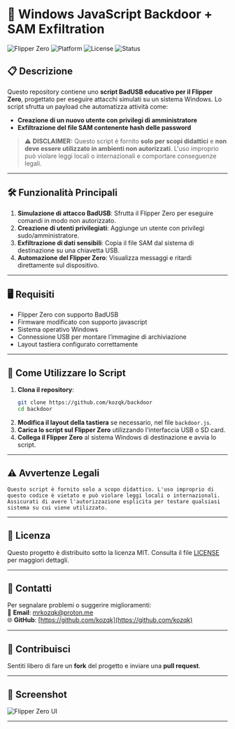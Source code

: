 # 🚀 **Windows JavaScript Backdoor + SAM Exfiltration**  

![Flipper Zero](https://img.shields.io/badge/device-Flipper%20Zero-orange?style=flat-square) ![Platform](https://img.shields.io/badge/platform-Windows-blue?style=flat-square) ![License](https://img.shields.io/badge/license-MIT-green?style=flat-square) ![Status](https://img.shields.io/badge/status-educational-lightgrey?style=flat-square)  

## 📋 **Descrizione**  
Questo repository contiene uno **script BadUSB educativo per il Flipper Zero**, progettato per eseguire attacchi simulati su un sistema Windows. Lo script sfrutta un payload che automatizza attività come:   
- **Creazione di un nuovo utente con privilegi di amministratore**  
- **Exfiltrazione del file SAM contenente hash delle password**  

> ⚠️ **DISCLAIMER:** Questo script è fornito **solo per scopi didattici** e **non deve essere utilizzato in ambienti non autorizzati**. L'uso improprio può violare leggi locali o internazionali e comportare conseguenze legali.

---

## 🛠️ **Funzionalità Principali**  
1. **Simulazione di attacco BadUSB**: Sfrutta il Flipper Zero per eseguire comandi in modo non autorizzato.  
2. **Creazione di utenti privilegiati**: Aggiunge un utente con privilegi sudo/amministratore.  
3. **Exfiltrazione di dati sensibili**: Copia il file SAM dal sistema di destinazione su una chiavetta USB.  
4. **Automazione del Flipper Zero**: Visualizza messaggi e ritardi direttamente sul dispositivo.  

---

## 🖥️ **Requisiti**  
- Flipper Zero con supporto BadUSB
- Firmware modificato con supporto javascript 
- Sistema operativo Windows  
- Connessione USB per montare l’immagine di archiviazione  
- Layout tastiera configurato correttamente  

---

## 🚀 **Come Utilizzare lo Script**  
1. **Clona il repository**:  
   ```bash
   git clone https://github.com/kozqk/backdoor
   cd backdoor
   ```
2. **Modifica il layout della tastiera** se necessario, nel file `backdoor.js`.  
3. **Carica lo script sul Flipper Zero** utilizzando l'interfaccia USB o SD card.  
4. **Collega il Flipper Zero** al sistema Windows di destinazione e avvia lo script.

---

## ⚠️ **Avvertenze Legali**  
```plaintext
Questo script è fornito solo a scopo didattico. L'uso improprio di questo codice è vietato e può violare leggi locali o internazionali. Assicurati di avere l'autorizzazione esplicita per testare qualsiasi sistema su cui viene utilizzato.
```

---

## 📄 **Licenza**  
Questo progetto è distribuito sotto la licenza MIT. Consulta il file [LICENSE](./LICENSE) per maggiori dettagli.

---

## 📝 **Contatti**  
Per segnalare problemi o suggerire miglioramenti:  
📧 **Email**: mrkozqk@proton.me  
🌐 **GitHub**: [https://github.com/kozqk](https://github.com/kozqk)  

---

## 🌟 **Contribuisci**  
Sentiti libero di fare un **fork** del progetto e inviare una **pull request**.  

---

## 📸 **Screenshot**  
![Flipper Zero UI](https://via.placeholder.com/800x400?text=Flipper+Zero+UI+Screenshot)  

---
